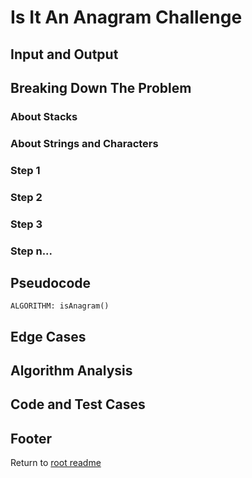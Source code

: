 # Is It An Anagram Challenge

## Input and Output

## Breaking Down The Problem

### About Stacks

### About Strings and Characters

### Step 1

### Step 2

### Step 3

### Step n...

## Pseudocode

```text
ALGORITHM: isAnagram()

```

## Edge Cases

## Algorithm Analysis

## Code and Test Cases

[]()

[]()

## Footer

Return to [root readme](../README.md)
